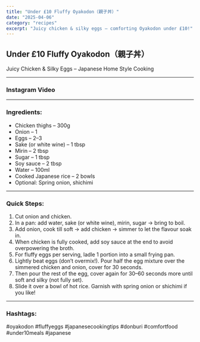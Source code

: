 ```yaml
---
title: "Under £10 Fluffy Oyakodon（親子丼）"
date: "2025-04-06"
category: "recipes"
excerpt: "Juicy chicken & silky eggs – comforting Oyakodon under £10!"
---
```


## **Under £10 Fluffy Oyakodon（親子丼）**  
Juicy Chicken & Silky Eggs – Japanese Home Style Cooking

---

### Instagram Video

<blockquote class="instagram-media" data-instgrm-permalink="https://www.instagram.com/reel/DICnyQENmH9/" data-instgrm-version="14" style="max-width:540px; margin:auto;"></blockquote>

---

### Ingredients:
- Chicken thighs – 300g  
- Onion – 1  
- Eggs – 2–3  
- Sake (or white wine) – 1 tbsp  
- Mirin – 2 tbsp  
- Sugar – 1 tbsp  
- Soy sauce – 2 tbsp  
- Water – 100ml  
- Cooked Japanese rice – 2 bowls  
- Optional: Spring onion, shichimi  

---

### Quick Steps:
1. Cut onion and chicken.  
2. In a pan: add water, sake (or white wine), mirin, sugar → bring to boil.  
3. Add onion, cook till soft → add chicken → simmer to let the flavour soak in.  
4. When chicken is fully cooked, add soy sauce at the end to avoid overpowering the broth.  
5. For fluffy eggs per serving, ladle 1 portion into a small frying pan.  
6. Lightly beat eggs (don’t overmix!). Pour half the egg mixture over the simmered chicken and onion, cover for 30 seconds.  
7. Then pour the rest of the egg, cover again for 30–60 seconds more until soft and silky (not fully set).  
8. Slide it over a bowl of hot rice. Garnish with spring onion or shichimi if you like!

---

### Hashtags:
#oyakodon #fluffyeggs #japanesecookingtips #donburi #comfortfood #under10meals #japanese
